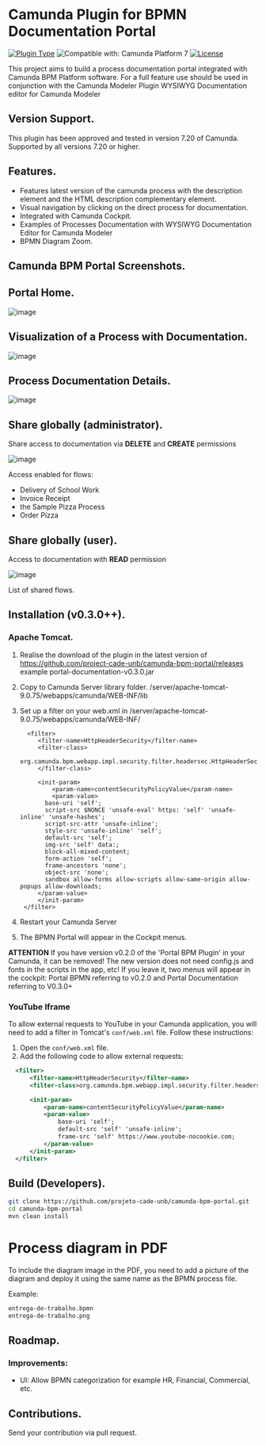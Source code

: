 # Camunda Plugin for BPMN Documentation Portal

[![Plugin Type](<https://img.shields.io/badge/Plugin_Type-BPMN_(Camunda_Platform_7)-orange.svg>)](#) ![Compatible with: Camunda Platform 7](https://img.shields.io/badge/Compatible%20with-Camunda%20Platform%207-26d07c) [![License](https://img.shields.io/badge/License-Apache%202.0-blue.svg)](https://opensource.org/licenses/Apache-2.0)

This project aims to build a process documentation portal integrated with Camunda BPM Platform software. For a full feature use should be used in conjunction with the Camunda Modeler Plugin WYSIWYG Documentation editor for Camunda Modeler

## Version Support.

This plugin has been approved and tested in version 7.20 of Camunda. Supported by all versions 7.20 or higher.

## Features.

- Features latest version of the camunda process with the description element and the HTML description complementary element.
- Visual navigation by clicking on the direct process for documentation.
- Integrated with Camunda Cockpit.
- Examples of Processes Documentation with WYSIWYG Documentation Editor for Camunda Modeler
- BPMN Diagram Zoom.

## Camunda BPM Portal Screenshots.

## Portal Home.

![image](./samples/img/screenshot_home_camunda-bpm_portal.png)

## Visualization of a Process with Documentation.

![image](./samples/img/screenshot_processo_camunda_bpm_portal.png)

## Process Documentation Details.

![image](./samples/img/screenshot-details-camunda-bpm_portal.png)

## Share globally (administrator).

Share access to documentation via **DELETE** and **CREATE** permissions

![image](./samples/img/screenshot-share-admin-camunda-bpm_portal.png)

Access enabled for flows:

- Delivery of School Work
- Invoice Receipt
- the Sample Pizza Process
- Order Pizza

## Share globally (user).

Access to documentation with **READ** permission

![image](./samples/img/screenshot-share-user-camunda-bpm_portal.png)

List of shared flows.

## Installation (v0.3.0++).

### Apache Tomcat.

1. Realise the download of the plugin in the latest version of https://github.com/project-cade-unb/camunda-bpm-portal/releases example portal-documentation-v0.3.0.jar

2. Copy to Camunda Server library folder. /server/apache-tomcat-9.0.75/webapps/camunda/WEB-INF/lib

3. Set up a filter on your web.xml in /server/apache-tomcat-9.0.75/webapps/camunda/WEB-INF/

   ```
     <filter>
        <filter-name>HttpHeaderSecurity</filter-name>
        <filter-class>
            org.camunda.bpm.webapp.impl.security.filter.headersec.HttpHeaderSecurityFilter
        </filter-class>

        <init-param>
            <param-name>contentSecurityPolicyValue</param-name>
            <param-value>
          base-uri 'self';
          script-src $NONCE 'unsafe-eval' https: 'self' 'unsafe-inline' 'unsafe-hashes';
          script-src-attr 'unsafe-inline';
          style-src 'unsafe-inline' 'self';
          default-src 'self';
          img-src 'self' data:;
          block-all-mixed-content;
          form-action 'self';
          frame-ancestors 'none';
          object-src 'none';
          sandbox allow-forms allow-scripts allow-same-origin allow-popups allow-downloads;
        </param-value>
        </init-param>
    </filter>
   ```

4. Restart your Camunda Server

5. The BPMN Portal will appear in the Cockpit menus.

**ATTENTION** If you have version v0.2.0 of the 'Portal BPM Plugin' in your Camunda, it can be removed! The new version does not need config.js and fonts in the scripts in the app, etc! If you leave it, two menus will appear in the cockpit: Portal BPMN referring to v0.2.0 and Portal Documentation referring to V0.3.0+

### YouTube Iframe

To allow external requests to YouTube in your Camunda application, you will need to add a filter in Tomcat's `conf/web.xml` file. Follow these instructions:

1. Open the `conf/web.xml` file.
2. Add the following code to allow external requests:

```xml
  <filter>
      <filter-name>HttpHeaderSecurity</filter-name>
      <filter-class>org.camunda.bpm.webapp.impl.security.filter.headersec.HttpHeaderSecurityFilter</filter-class>

      <init-param>
          <param-name>contentSecurityPolicyValue</param-name>
          <param-value>
              base-uri 'self';
              default-src 'self' 'unsafe-inline';
              frame-src 'self' https://www.youtube-nocookie.com;
          </param-value>
      </init-param>
  </filter>
```

## Build (Developers).

```bash
git clone https://github.com/projeto-cade-unb/camunda-bpm-portal.git
cd camunda-bpm-portal
mvn clean install
```

# Process diagram in PDF

To include the diagram image in the PDF, you need to add a picture of the diagram and deploy it using the same name as the BPMN process file.

Example:

```bash
entrega-de-trabalho.bpmn
entrega-de-trabalho.png
```

## Roadmap.

### Improvements:

- UI: Allow BPMN categorization for example HR, Financial, Commercial, etc.

## Contributions.

Send your contribution via pull request.

